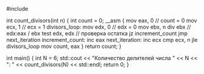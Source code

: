 #include <iostream>

int count_divisors(int n) {
    int count = 0;
    __asm {
        mov eax, 0      // count = 0
        mov ecx, 1      // ecx = 1
        divisors_loop:
        mov edx, 0      // edx = 0
        mov ebx, n
        div ebx         // edx:eax / ebx
        test edx, edx   // проверка остатка
        jz increment_count
        jmp next_iteration
        increment_count:
        inc eax
        next_iteration:
        inc ecx
        cmp ecx, n
        jle divisors_loop
        mov count, eax
    }
    return count;
}

int main() {
    int N = 6;
    std::cout << "Количество делителей числа " << N << ": " << count_divisors(N) << std::endl;
    return 0;
}
